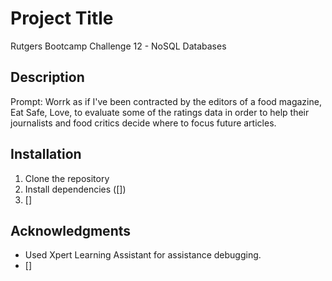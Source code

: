 # Project Title
Rutgers Bootcamp Challenge 12 - NoSQL Databases

## Description
Prompt: Worrk as if I've been contracted by the editors of a food magazine, Eat Safe, Love, to evaluate some of the ratings data in order to 
help their journalists and food critics decide where to focus future articles.

## Installation
1. Clone the repository
2. Install dependencies ([])
3. []

## Acknowledgments
- Used Xpert Learning Assistant for assistance debugging.
- []
